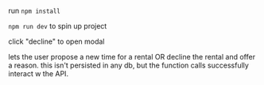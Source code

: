 run `npm install`

`npm run dev` to spin up project

click "decline" to open modal

lets the user propose a new time for a rental OR decline the rental and offer a reason. this isn't persisted in any db, but the function calls successfully interact w the API.
